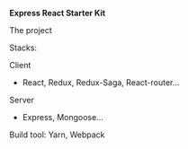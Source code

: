 **Express React Starter Kit**

The project 

Stacks:

Client
- React, Redux, Redux-Saga, React-router...

Server
- Express, Mongoose...

Build tool: Yarn, Webpack

 

